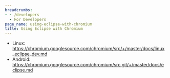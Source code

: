 ```yaml
---
breadcrumbs:
- - /developers
  - For Developers
page_name: using-eclipse-with-chromium
title: Using Eclipse with Chromium
---
```


*   Linux:
            <https://chromium.googlesource.com/chromium/src/+/master/docs/linux_eclipse_dev.md>
*   Android:
            <https://chromium.googlesource.com/chromium/src.git/+/master/docs/eclipse.md>
